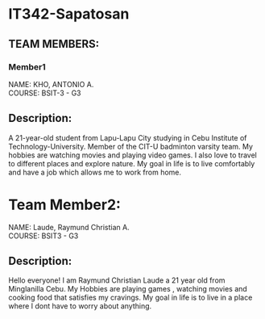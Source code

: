 
# IT342-Sapatosan

## TEAM MEMBERS:

### Member1
NAME: KHO, ANTONIO A.  
COURSE: BSIT-3 - G3  

## Description: 
A 21-year-old student from Lapu-Lapu City studying in Cebu Institute of Technology-University.
Member of the CIT-U badminton varsity team. My hobbies are watching movies and playing video games. I also love to travel to different places and explore nature.
My goal in life is to live comfortably and have a job which allows me to work from home.

# Team Member2:
NAME: Laude, Raymund Christian A.  
COURSE: BSIT3 - G3  

## Description: 
Hello everyone! I am Raymund Christian Laude a 21 year old from Minglanilla Cebu. My Hobbies are playing games , watching movies and cooking food that satisfies my cravings. My goal in life is to live in a place where I dont have to worry about anything.


